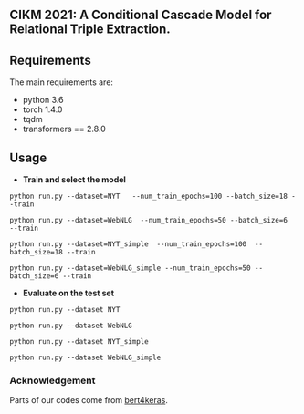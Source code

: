 ## CIKM 2021: A Conditional Cascade Model for Relational Triple Extraction.

## Requirements
The main requirements are:
- python 3.6
- torch 1.4.0 
- tqdm
- transformers == 2.8.0

## Usage
* **Train and select the model**
```
python run.py --dataset=NYT   --num_train_epochs=100 --batch_size=18 --train

python run.py --dataset=WebNLG  --num_train_epochs=50 --batch_size=6  --train

python run.py --dataset=NYT_simple  --num_train_epochs=100  --batch_size=18 --train

python run.py --dataset=WebNLG_simple --num_train_epochs=50 --batch_size=6 --train
```

* **Evaluate on the test set**

```
python run.py --dataset NYT

python run.py --dataset WebNLG

python run.py --dataset NYT_simple

python run.py --dataset WebNLG_simple
```

### Acknowledgement
Parts of our codes come from [bert4keras](https://github.com/bojone/bert4keras).
